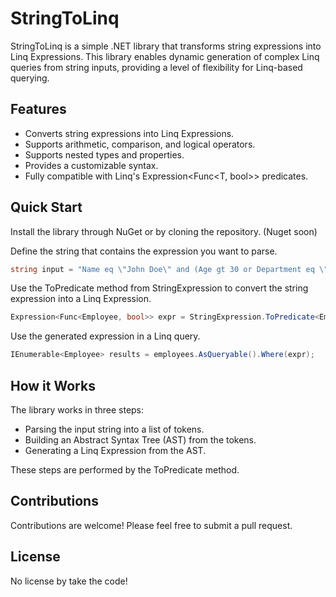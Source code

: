 # StringToLinq

StringToLinq is a simple .NET library that transforms string expressions into Linq Expressions. This library enables dynamic generation of complex Linq queries from string inputs, providing a level of flexibility for Linq-based querying.

## Features

- Converts string expressions into Linq Expressions.
- Supports arithmetic, comparison, and logical operators.
- Supports nested types and properties.
- Provides a customizable syntax.
- Fully compatible with Linq's Expression<Func<T, bool>> predicates.

## Quick Start

Install the library through NuGet or by cloning the repository. (Nuget soon)

Define the string that contains the expression you want to parse.

```csharp
string input = "Name eq \"John Doe\" and (Age gt 30 or Department eq \"Sales\")";
```

Use the ToPredicate method from StringExpression to convert the string expression into a Linq Expression.

```csharp
Expression<Func<Employee, bool>> expr = StringExpression.ToPredicate<Employee>(input);
```

Use the generated expression in a Linq query.

```csharp
IEnumerable<Employee> results = employees.AsQueryable().Where(expr);
```

## How it Works

The library works in three steps:

- Parsing the input string into a list of tokens.
- Building an Abstract Syntax Tree (AST) from the tokens.
- Generating a Linq Expression from the AST.

These steps are performed by the ToPredicate method.

## Contributions

Contributions are welcome! Please feel free to submit a pull request.

## License

No license by take the code!
